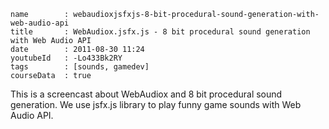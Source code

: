 ```
name		: webaudioxjsfxjs-8-bit-procedural-sound-generation-with-web-audio-api
title		: WebAudiox.jsfx.js - 8 bit procedural sound generation with Web Audio API
date		: 2011-08-30 11:24
youtubeId	: -Lo433Bk2RY
tags		: [sounds, gamedev]
courseData	: true
```

This is a screencast about WebAudiox and 8 bit procedural sound generation.
We use jsfx.js library to play funny game sounds with Web Audio API.
